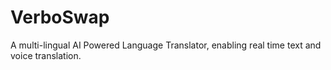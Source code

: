 # VerboSwap
A multi-lingual AI Powered Language Translator, enabling real time text and voice translation.
